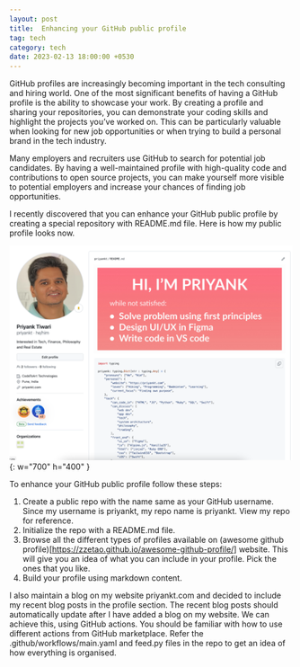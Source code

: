 ```yaml
---
layout: post
title:  Enhancing your GitHub public profile
tag: tech
category: tech
date: 2023-02-13 18:00:00 +0530
---
```


GitHub profiles are increasingly becoming important in the tech consulting and hiring world. One of the most significant benefits of having a GitHub profile is the ability to showcase your work. By creating a profile and sharing your repositories, you can demonstrate your coding skills and highlight the projects you’ve worked on. This can be particularly valuable when looking for new job opportunities or when trying to build a personal brand in the tech industry.

Many employers and recruiters use GitHub to search for potential job candidates. By having a well-maintained profile with high-quality code and contributions to open source projects, you can make yourself more visible to potential employers and increase your chances of finding job opportunities.

I recently discovered that you can enhance your GitHub public profile by creating a special repository with README.md file. Here is how my public profile looks now.

![My GitHub Profile](/assets/img/posts/2024-02-13/github-profile.png){: w="700" h="400" }


To enhance your GitHub public profile follow these steps:

1. Create a public repo with the name same as your GitHub username. Since my username is priyankt, my repo name is priyankt. View my repo for reference.
2. Initialize the repo with a README.md file.
3. Browse all the different types of profiles available on (awesome github profile)[https://zzetao.github.io/awesome-github-profile/] website. This will give you an idea of what you can include in your profile. Pick the ones that you like.
4. Build your profile using markdown content.

I also maintain a blog on my website priyankt.com and decided to include my recent blog posts in the profile section. The recent blog posts should automatically update after I have added a blog on my website. We can achieve this, using GitHub actions. You should be familiar with how to use different actions from GitHub marketplace. Refer the .github/workflows/main.yaml and feed.py files in the repo to get an idea of how everything is organised.

